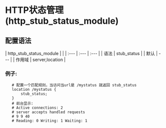 # HTTP状态管理\(http\_stub\_status\_module\)

## 配置语法

| http\_stub\_status\_module |  |
| :--- | :--- | :--- |
| 语法 | stub\_status |
| 默认 | --- |
| 作用域 | server,location |

### 例子:

```text
   # 配置一个匹配规则，当访问当url是 /mystatus 就返回 stub_status
   location /mystatus {
       stub_status;
   }
   # 前台显示:
   # Active connections: 2 
   # server accepts handled requests
   # 9 9 40 
   # Reading: 0 Writing: 1 Waiting: 1
```


